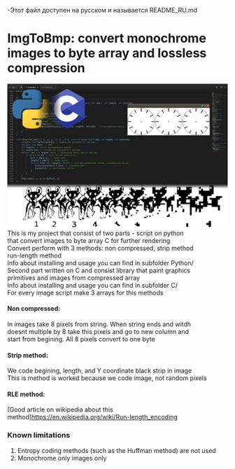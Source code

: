 -Этот файл доступен на русском и называется README_RU.md
# ImgToBmp: convert monochrome images to byte array and lossless compression
![Img](/img1.png)
This is my project that consist of two parts - script on python   
that convert images to byte array C for further rendering   
Convert perform with 3 methods: non compressed, strip method    
run-length method   
Info about installing and usage you can find in subfolder Python/   
Second part written on C and consist library that paint graphics   
primitives and images from compressed array    
Info about installing and usage you can find in subfolder C/   
For every image script make 3 arrays for this methods
#### Non compressed:
In images take 8 pixels from string. When string ends and witdh    
doesnt multiple by 8 take this pixels and go to new column and   
start from begining. All 8 pixels convert to one byte   
#### Strip method:
We code begining, length, and Y coordinate black strip in image   
This is method is worked because we code image, not random pixels     
#### RLE method:
[Good article on wikipedia about this method]https://en.wikipedia.org/wiki/Run-length_encoding
### Known limitations
1. Entropy coding methods (such as the Huffman method) are not used
2. Monochrome only images only
